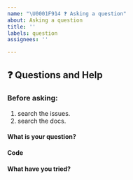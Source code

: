 ```yaml
---
name: "\U0001F914 ❓ Asking a question"
about: Asking a question
title: ''
labels: question
assignees: ''

---
```


## ❓ Questions and Help

### Before asking:   
1. search the issues.   
2. search the docs.    

<!-- If you still can't find what you need: -->

#### What is your question?

#### Code

<!-- Please paste a code snippet if your question requires it! -->   

#### What have you tried?

